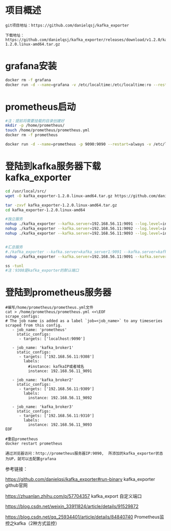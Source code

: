 # 项目概述
```
git项目地址：https://github.com/danielqsj/kafka_exporter

下载地址： https://github.com/danielqsj/kafka_exporter/releases/download/v1.2.0/kafka_exporter-1.2.0.linux-amd64.tar.gz

```

# grafana安装

```bash
docker rm -f grafana
docker run -d --name=grafana -v /etc/localtime:/etc/localtime:ro --restart=always -p 3000:3000 grafana/grafana
```

# prometheus启动

```bash
#注：提前将需要挂载的目录创建好
mkdir -p /home/prometheus/
touch /home/prometheus/prometheus.yml
docker rm -f prometheus

docker run -d --name=prometheus -p 9090:9090 --restart=always -v /etc/localtime:/etc/localtime:ro  -v /home/prometheus/prometheus.yml:/etc/prometheus/prometheus.yml  prom/prometheus
```

# 登陆到kafka服务器下载kafka_exporter

```bash
cd /usr/local/src/
wget -O kafka_exporter-1.2.0.linux-amd64.tar.gz https://github.com/danielqsj/kafka_exporter/releases/download/v1.2.0/kafka_exporter-1.2.0.linux-amd64.tar.gz

tar -zxvf kafka_exporter-1.2.0.linux-amd64.tar.gz
cd kafka_exporter-1.2.0.linux-amd64

#独立服务
nohup ./kafka_exporter --kafka.server=192.168.56.11:9091 --log.level=info >> kafka_exporter1.log --web.listen-address=:9308 &
nohup ./kafka_exporter --kafka.server=192.168.56.11:9092 --log.level=info >> kafka_exporter2.log --web.listen-address=:9309 &
nohup ./kafka_exporter --kafka.server=192.168.56.11:9093 --log.level=info >> kafka_exporter3.log --web.listen-address=:9310 &


#汇总服务
#./kafka_exporter --kafka.server=kafka_server1:9091 --kafka.server=kafka_server2:9092 ...&  支持多个kafka_server
nohup ./kafka_exporter --kafka.server=192.168.56.11:9091 --kafka.server=192.168.56.11:9092 --kafka.server=192.168.56.11:9093 &

ss -tunl
#注：9308是kafka_exporter的默认端口
```

# 登陆到prometheus服务器

```
#编写/home/prometheus/prometheus.yml文件
cat > /home/prometheus/prometheus.yml <<\EOF
scrape_configs:
# The job name is added as a label `job=<job_name>` to any timeseries scraped from this config.
   - job_name: 'prometheus'
     static_configs:
      - targets: ['localhost:9090']

   - job_name: 'kafka_broker1'
     static_configs:
      - targets: ['192.168.56.11:9308']
        labels:
          #instance: kafkaIP或者域名
          instance: 192.168.56.11_9091

   - job_name: 'kafka_broker2'
     static_configs:
      - targets: ['192.168.56.11:9309']
        labels:
          instance: 192.168.56.11_9092

   - job_name: 'kafka_broker3'
     static_configs:
      - targets: ['192.168.56.11:9310']
        labels:
          instance: 192.168.56.11_9093
EOF

#重启prometheus
docker restart prometheus
```

`通过浏览器访问：http://prometheus服务器IP:9090,  所添加的kafka_exporter状态为UP，就可以去配置grafana`


参考链接：

https://github.com/danielqsj/kafka_exporter#run-binary   kafka_exporter github官网

https://zhuanlan.zhihu.com/p/57704357   kafka_export 自定义端口

https://blog.csdn.net/weixin_33911824/article/details/91529872

https://blog.csdn.net/qq_25934401/article/details/84840740   Prometheus监控之kafka（2种方式监控）


